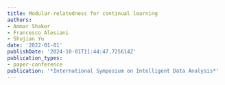 ```yaml
---
title: Modular-relatedness for continual learning
authors:
- Ammar Shaker
- Francesco Alesiani
- Shujian Yu
date: '2022-01-01'
publishDate: '2024-10-01T11:44:47.725614Z'
publication_types:
- paper-conference
publication: '*International Symposium on Intelligent Data Analysis*'
---
```

